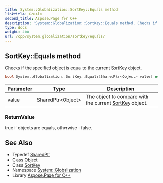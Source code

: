 ```yaml
---
title: System::Globalization::SortKey::Equals method
linktitle: Equals
second_title: Aspose.Page for C++
description: 'System::Globalization::SortKey::Equals method. Checks if the specified object is equal to the current SortKey object in C++.'
type: docs
weight: 200
url: /cpp/system.globalization/sortkey/equals/
---
```

## SortKey::Equals method


Checks if the specified object is equal to the current [SortKey](../) object.

```cpp
bool System::Globalization::SortKey::Equals(SharedPtr<Object> value) override
```


| Parameter | Type | Description |
| --- | --- | --- |
| value | SharedPtr\<Object\> | The object to compare with the current [SortKey](../) object. |

### ReturnValue

true if objects are equals, otherwise - false.

## See Also

* Typedef [SharedPtr](../../../system/sharedptr/)
* Class [Object](../../../system/object/)
* Class [SortKey](../)
* Namespace [System::Globalization](../../)
* Library [Aspose.Page for C++](../../../)
